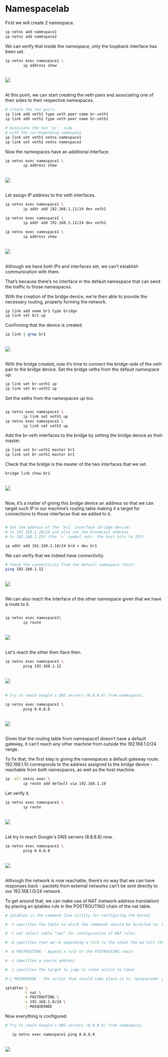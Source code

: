 # Namespacelab

First we will create 2 namespace.

```bash
ip netns add namespace1
ip netns add namespace2
```


We can verify that inside the namespace, only the loopback interface has been set.

```bash
ip netns exec namespace1 \
        ip address show
```

<br> 
<img src="Images/1.png" /> <br> <br>

At this point, we can start creating the veth pairs and associating one of their sides to their respective namespaces.

```bash
# Create the two pairs.
ip link add veth1 type veth peer name br-veth1
ip link add veth2 type veth peer name br-veth2

# Associate the non `br-` side
# with the corresponding namespace
ip link set veth1 netns namespace1
ip link set veth2 netns namespace2
```
Now  the namespaces have an additional interface.

```bash
ip netns exec namespace1 \
        ip address show
```

<br> 
<img src="Images/2.png" /> <br> <br>



Let assign IP address to the veth interfaces.

```bash
ip netns exec namespace1 \
        ip addr add 192.168.1.11/24 dev veth1

ip netns exec namespace2 \
        ip addr add 192.168.1.12/24 dev veth2

ip netns exec namespace1 \
        ip address show


```
<br> 
<img src="Images/3.png" /> <br> <br>




Although we have both IPs and interfaces set, we can’t establish communication with them.

That’s because there’s no interface in the default namespace that can send the traffic to those namespaces.

With the creation of the bridge device, we’re then able to provide the necessary routing, properly forming the network.


```bash
ip link add name br1 type bridge
ip link set br1 up

```

Confirming that the device is created.
```bash
ip link | grep br1
```

<br> 
<img src="Images/4.png" /> <br> <br>

With the bridge created, now it’s time to connect the bridge-side of the veth pair to the bridge device.
Set the bridge veths from the default namespace up.

```bash
ip link set br-veth1 up
ip link set br-veth2 up
```
Set the veths from the namespaces up too.
```bash

ip netns exec namespace1 \
        ip link set veth1 up
ip netns exec namespace2 \
        ip link set veth2 up

```

Add the br-veth interfaces to the bridge by setting the bridge device as their master.

```bash
ip link set br-veth1 master br1
ip link set br-veth2 master br1
```
Check that the bridge is the master of the two interfaces that we set.

```bash
bridge link show br1
```

<br> 
<img src="Images/5.png" /> <br> <br>

Now, it’s a matter of giving this bridge device an address so that we can target such IP in our machine’s routing table making it a target for connections to those interfaces that we added to it.

```bash

# Set the address of the `br1` interface (bridge device)
# to 192.168.1.10/24 and also set the broadcast address
# to 192.168.1.255 (the `+` symbol sets  the host bits to 255).

ip addr add 192.168.1.10/24 brd + dev br1
```
We can verify that we indeed have connectivity:
```bash
# Check the connectivity from the default namespace (host)
ping 192.168.1.12

```
<br> 
<img src="Images/6.png" /> <br> <br>

We can also reach the interface of the other namespace given that we have a route to it.

```bash

ip netns exec namespace1\
        ip route
```
<br> 
<img src="Images/7.png" /> <br> <br>

Let's reach the other then iface then.
```bash
ip netns exec namespace1 \
        ping 192.168.1.12
```
<br> 
<img src="Images/8.png" /> <br> <br>

```bash
# Try to reach Google's DNS servers (8.8.8.8) from namespace1.

ip netns exec namespace1 \
        ping 8.8.8.8
```
<br> 
<img src="Images/9.png" /> <br> <br>

Given that the routing table from namespace1 doesn’t have a default gateway, it can’t reach any other machine from outside the 
192.168.1.0/24 range.

To fix that, the first step is giving the namespaces a default gateway route. 192.168.1.10 corresponds to the address assigned to the bridge device - reachable from both namespaces, as well as the host machine.
```bash
ip -all netns exec \
        ip route add default via 192.168.1.10
```
Let verify it.
```bash
ip netns exec namespace1 \
        ip route
```
<br> 
<img src="Images/10.png" /> <br> <br>

Let try to reach Google's DNS servers (8.8.8.8) now .
```bash
ip netns exec namespace1 \
        ping 8.8.8.8  
```
<br> 
<img src="Images/11.png" /> <br> <br>

Although the network is now reachable, there’s no way that we can have responses back - packets from external networks can’t be sent directly to our 192.168.1.0/24 network.

To get around that, we can make use of NAT (network address translation) by placing an iptables rule in the POSTROUTING chain of the nat table.

```bash
# iptables is the command line utility for configuring the kernel

# -t specifies the table to which the commands should be directed to. By default it's `filter`

# -t nat select table "nat" for configuration of NAT rules.

# -A specifies that we're appending a rule to the chain the we tell the name after it

# -A POSTROUTING - Append a rule to the POSTROUTING chain

# -s specifies a source address

# -j specifies the target to jump to (what action to take)

#-j MASQUERADE - the action that should take place is to 'masquerade' packets, i.e. replacing the sender's address by the router's address

iptables \
        -t nat \
        -A POSTROUTING \
        -s 192.168.1.0/24 \
        -j MASQUERADE
```
Now everything is configured.

```bash
# Try to reach Google's DNS servers (8.8.8.8) from namespace1

   ip netns exec namespace1 ping 8.8.8.8   
```

<br> 
<img src="Images/12.png" /> <br> <br>
